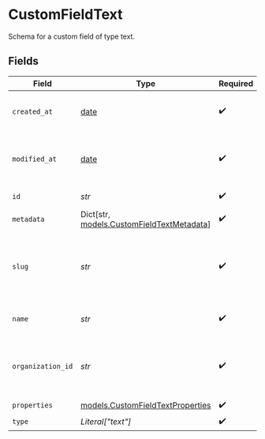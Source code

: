 # CustomFieldText

Schema for a custom field of type text.


## Fields

| Field                                                                             | Type                                                                              | Required                                                                          | Description                                                                       |
| --------------------------------------------------------------------------------- | --------------------------------------------------------------------------------- | --------------------------------------------------------------------------------- | --------------------------------------------------------------------------------- |
| `created_at`                                                                      | [date](https://docs.python.org/3/library/datetime.html#date-objects)              | :heavy_check_mark:                                                                | Creation timestamp of the object.                                                 |
| `modified_at`                                                                     | [date](https://docs.python.org/3/library/datetime.html#date-objects)              | :heavy_check_mark:                                                                | Last modification timestamp of the object.                                        |
| `id`                                                                              | *str*                                                                             | :heavy_check_mark:                                                                | The ID of the object.                                                             |
| `metadata`                                                                        | Dict[str, [models.CustomFieldTextMetadata](../models/customfieldtextmetadata.md)] | :heavy_check_mark:                                                                | N/A                                                                               |
| `slug`                                                                            | *str*                                                                             | :heavy_check_mark:                                                                | Identifier of the custom field. It'll be used as key when storing the value.      |
| `name`                                                                            | *str*                                                                             | :heavy_check_mark:                                                                | Name of the custom field.                                                         |
| `organization_id`                                                                 | *str*                                                                             | :heavy_check_mark:                                                                | The ID of the organization owning the custom field.                               |
| `properties`                                                                      | [models.CustomFieldTextProperties](../models/customfieldtextproperties.md)        | :heavy_check_mark:                                                                | N/A                                                                               |
| `type`                                                                            | *Literal["text"]*                                                                 | :heavy_check_mark:                                                                | N/A                                                                               |